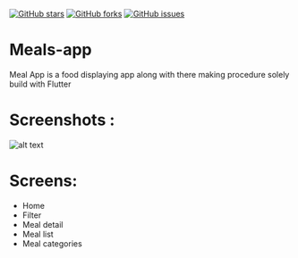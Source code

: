 [![GitHub stars](https://img.shields.io/github/stars/prashant-kumar18/yours)](https://github.com/prashant-kumar18/yours/stargazers)
[![GitHub forks](https://img.shields.io/github/forks/prashant-kumar18/yours)](https://github.com/prashant-kumar18/yours/network)
[![GitHub issues](https://img.shields.io/github/issues/prashant-kumar18/yours)](https://github.com/prashant-kumar18/yours/issues) 
# Meals-app
Meal App is a food displaying app along with there making procedure solely build with Flutter

# Screenshots :
![alt text](https://github.com/prashant-kumar18/Meal-catalogue/blob/master/meal.png)

# Screens:
* Home 
* Filter
* Meal detail
* Meal list
* Meal categories
